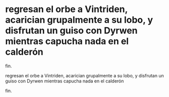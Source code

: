# regresan el orbe a Vintriden, acarician grupalmente a su lobo, y disfrutan un guiso con Dyrwen mientras capucha nada en el calderón 

fin.

regresan el orbe a Vintriden, acarician grupalmente a su lobo, y disfrutan un guiso con Dyrwen mientras capucha nada en el calderón 

fin.

